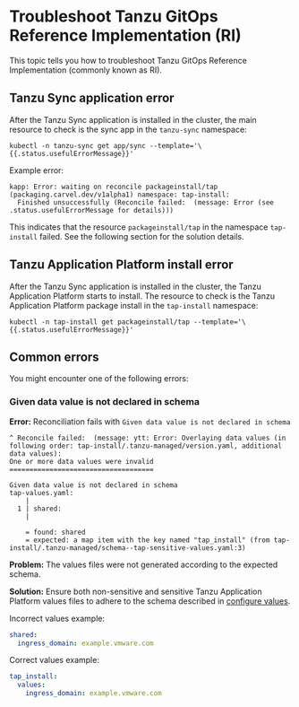 # Troubleshoot Tanzu GitOps Reference Implementation (RI)

This topic tells you how to troubleshoot Tanzu GitOps Reference Implementation (commonly known as RI).

## <a id="tanzu-sync-app-error"></a>Tanzu Sync application error

After the Tanzu Sync application is installed in the cluster, the main
resource to check is the sync app in the `tanzu-sync` namespace:

```terminal
kubectl -n tanzu-sync get app/sync --template='\{{.status.usefulErrorMessage}}'
```

Example error:

```terminal
kapp: Error: waiting on reconcile packageinstall/tap (packaging.carvel.dev/v1alpha1) namespace: tap-install:
  Finished unsuccessfully (Reconcile failed:  (message: Error (see .status.usefulErrorMessage for details)))
```

This indicates that the resource `packageinstall/tap` in the namespace `tap-install` failed. 
See the following section for the solution details.

## <a id="tanzu-sync-app-error"></a>Tanzu Application Platform install error

After the Tanzu Sync application is installed in the cluster, the Tanzu Application Platform starts to install. 
The resource to check is the Tanzu Application Platform package install in the `tap-install` namespace:

```terminal
kubectl -n tap-install get packageinstall/tap --template='\{{.status.usefulErrorMessage}}'
```

## <a id="common-errors"></a>Common errors

You might encounter one of the following errors:

### <a id="data-value-not-declared"></a>Given data value is not declared in schema

**Error:** Reconciliation fails with `Given data value is not declared in schema`

```terminal
^ Reconcile failed:  (message: ytt: Error: Overlaying data values (in following order: tap-install/.tanzu-managed/version.yaml, additional data values):
One or more data values were invalid
====================================

Given data value is not declared in schema
tap-values.yaml:
    |
  1 | shared:
    |

    = found: shared
    = expected: a map item with the key named "tap_install" (from tap-install/.tanzu-managed/schema--tap-sensitive-values.yaml:3)
```

**Problem:** The values files were not generated according to the expected schema.

**Solution:** Ensure both non-sensitive and sensitive Tanzu Application Platform values files to adhere 
to the schema described in [configure values](#configure-values).

Incorrect values example:

```yaml
shared:
  ingress_domain: example.vmware.com
```

Correct values example:

```yaml
tap_install:
  values:
    ingress_domain: example.vmware.com
```

